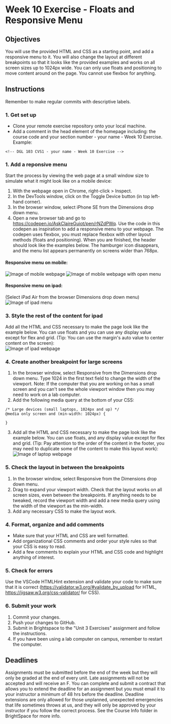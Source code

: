 # Week 10 Exercise - Floats and Responsive Menu

## Objectives
You will use the provided HTML and CSS as a starting point, and add a responsive menu to it. You will also change the layout at different breakpoints so that it looks like the provided examples and works on all screen sizes up to 1024px wide. You can only use floats and positioning to move content around on the page. You cannot use flexbox for anything.

## Instructions
Remember to make regular commits with descriptive labels.
### 1. Get set up
* Clone your remote exercise repository onto your local machine.
* Add a comment in the head element of the homepage including: the course code and your section number - your name - Week 10 Exercise. Example:
```
<!-- DGL 103 CVS1 - your name - Week 10 Exercise -->
```
### 1. Add a reponsive menu
Start the process by viewing the web page at a small window size to simulate what it might look like on a mobile device: 
  1. With the webpage open in Chrome, right-click > Inspect. 
  2. In the DevTools window, click on the Toggle Device button (in top left-hand corner).
  3. In the browser window, select iPhone SE from the Dimensions drop down menu.
  4. Open a new browser tab and go to https://codepen.io/AskClaireGuiot/pen/rNZdPWq. Use the code in this codepen as inspiration to add a responsive menu to your webpage. The codepen uses flexbox, you must replace flexbox with other layout methods (floats and positioning). When you are finished, the header should look like the examples below. The hamburger icon disappears, and the menu list appears permanently on screens wider than 768px. <br>
  #### Responsive menu on mobile:
  ![Image of mobile webpage](images/mobile-close.png)
  ![Image of mobile webpage with open menu](images/mobile-open.png)
  #### Responsive menu on ipad:
  (Select iPad Air from the browser Dimensions drop down menu)
  ![Image of ipad menu](images/ipad-menu.png)

### 3. Style the rest of the content for ipad
  Add all the HTML and CSS necessary to make the page look like the example below. You can use floats and you can use any display value except for flex and grid. (Tip: You can use the margin's auto value to center content on the screen):<br>
  ![Image of ipad webpage](images/ipad-full.png)

### 4. Create another breakpoint for large screens
  1. In the browser window, select Responsive from the Dimensions drop down menu. Type 1024 in the first text field to change the width of the viewport.
  Note: If the computer that you are working on has a small screen and you can't see the whole viewport window then you may need to work on a lab computer.
  2. Add the following media query at the bottom of your CSS:
```
/* Large devices (small laptops, 1024px and up) */
@media only screen and (min-width: 1024px) {

}
```
  3. Add all the HTML and CSS necessary to make the page look like the example below. You can use floats, and any display value except for flex and grid. (Tip: Pay attention to the order of the content in the footer, you may need to duplicate some of the content to make this layout work):<br>
  ![Image of laptop webpage](images/laptop.png)

### 5. Check the layout in between the breakpoints
  1. In the browser window, select Responsive from the Dimensions drop down menu.
  2. Drag to expand your viewport width. Check that the layout works on all screen sizes, even between the breakpoints. If anything needs to be tweaked, record the viewport width and add a new media query using the width of the viewport as the min-width.
  4. Add any necessary CSS to make the layout work.

### 4. Format, organize and add comments 
* Make sure that your HTML and CSS are well formatted.
* Add organizational CSS comments and order your style rules so that your CSS is easy to read.
* Add a few comments to explain your HTML and CSS code and highlight anything of interest.

### 5. Check for errors
Use the VSCode HTMLHint extension and validate your code to make sure that it is correct (https://validator.w3.org/#validate_by_upload for HTML, https://jigsaw.w3.org/css-validator/ for CSS).

### 6. Submit your work
1. Commit your changes.
2. Push your changes to GitHub. 
3. Submit in Brightspace to the "Unit 3 Exercises" assignment and follow the instructions. 
4. If you have been using a lab computer on campus, remember to restart the computer.

## Deadlines
Assignments must be submitted before the end of the week but they will only be graded at the end of every unit. Late assignments will not be accepted and will receive an F. You can complete and submit a contract that allows you to extend the deadline for an assignment but you must email it to your instructor a minimum of 48 hrs before the deadline. Deadline extensions are only allowed for those unplanned, unexpected emergencies that life sometimes throws at us, and they will only be approved by your instructor if you follow the correct process. See the Course Info folder in BrightSpace for more info.
